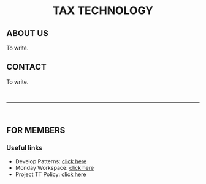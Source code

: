 # <center> **TAX TECHNOLOGY** </center>


## **ABOUT US**
To write.


## **CONTACT**
To write.

<br>
<hr>
<br>

## **FOR MEMBERS**
### **Useful links**
- Develop Patterns: [click here](https://github.com/simoespires/spa-patterns)
- Monday Workspace: [click here](https://simoespires.monday.com/workspaces/1959406)
- Project TT Policy: [click here](https://simoespires.monday.com/docs/5693858027)

